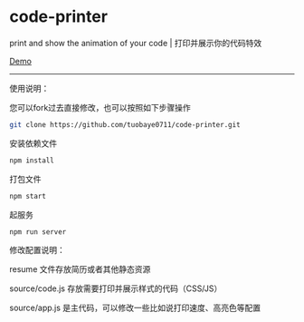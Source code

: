 # code-printer
print and show the animation of your code | 打印并展示你的代码特效

[Demo](http://tuobaye.com/demo/code-printer)

***

使用说明：

您可以fork过去直接修改，也可以按照如下步骤操作

``` bash
git clone https://github.com/tuobaye0711/code-printer.git
```

安装依赖文件
``` bash
npm install
```

打包文件
``` bash
npm start
```

起服务
``` bash
npm run server
```

修改配置说明：

resume 文件存放简历或者其他静态资源

source/code.js 存放需要打印并展示样式的代码（CSS/JS）

source/app.js 是主代码，可以修改一些比如说打印速度、高亮色等配置